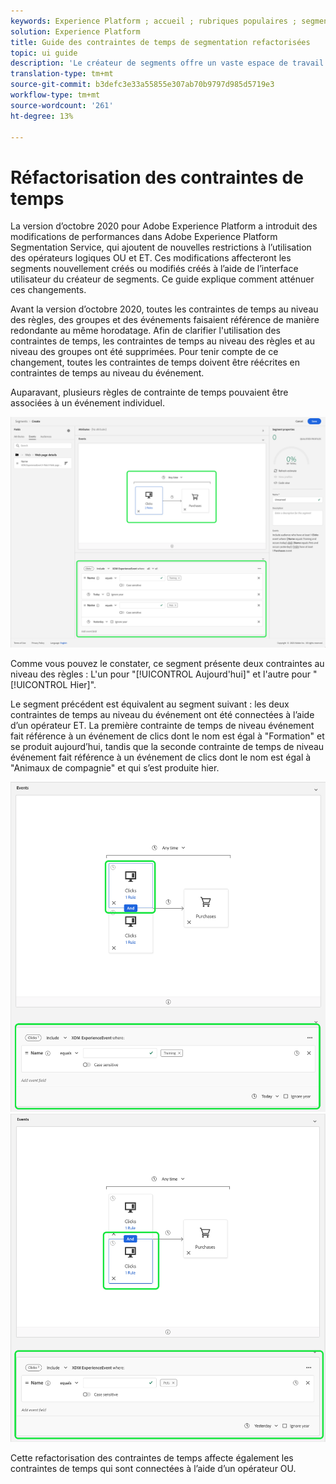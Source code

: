 ```yaml
---
keywords: Experience Platform ; accueil ; rubriques populaires ; segmentation ; Segmentation ; Créateur de segments ; Créateur de segments
solution: Experience Platform
title: Guide des contraintes de temps de segmentation refactorisées
topic: ui guide
description: 'Le créateur de segments offre un vaste espace de travail qui vous permet d’interagir avec les éléments de données de profil. L’espace de travail fournit des commandes intuitives pour la création et la modification de règles, telles que le glisser-déposer de mosaïques utilisées pour représenter les propriétés des données. '
translation-type: tm+mt
source-git-commit: b3defc3e33a55855e307ab70b9797d985d5719e3
workflow-type: tm+mt
source-wordcount: '261'
ht-degree: 13%

---
```



# Réfactorisation des contraintes de temps

La version d’octobre 2020 pour Adobe Experience Platform a introduit des modifications de performances dans Adobe Experience Platform Segmentation Service, qui ajoutent de nouvelles restrictions à l’utilisation des opérateurs logiques OU et ET. Ces modifications affecteront les segments nouvellement créés ou modifiés créés à l’aide de l’interface utilisateur du créateur de segments. Ce guide explique comment atténuer ces changements.

Avant la version d’octobre 2020, toutes les contraintes de temps au niveau des règles, des groupes et des événements faisaient référence de manière redondante au même horodatage. Afin de clarifier l&#39;utilisation des contraintes de temps, les contraintes de temps au niveau des règles et au niveau des groupes ont été supprimées. Pour tenir compte de ce changement, toutes les contraintes de temps doivent être réécrites en contraintes de temps au niveau du événement.

Auparavant, plusieurs règles de contrainte de temps pouvaient être associées à un événement individuel.

![](../images/ui/segment-refactoring/former-time-constraint.png)

Comme vous pouvez le constater, ce segment présente deux contraintes au niveau des règles : L&#39;un pour &quot;[!UICONTROL Aujourd&#39;hui]&quot; et l&#39;autre pour &quot;[!UICONTROL Hier]&quot;.

Le segment précédent est équivalent au segment suivant : les deux contraintes de temps au niveau du événement ont été connectées à l’aide d’un opérateur ET. La première contrainte de temps de niveau événement fait référence à un événement de clics dont le nom est égal à &quot;Formation&quot; et se produit aujourd’hui, tandis que la seconde contrainte de temps de niveau événement fait référence à un événement de clics dont le nom est égal à &quot;Animaux de compagnie&quot; et qui s’est produite hier.

![](../images/ui/segment-refactoring/time-constraint-1.png) ![](../images/ui/segment-refactoring/time-constraint-2.png)

Cette refactorisation des contraintes de temps affecte également les contraintes de temps qui sont connectées à l’aide d’un opérateur OU.